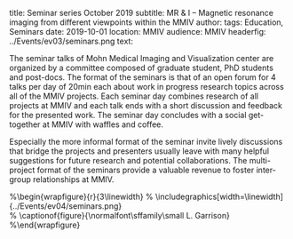 title: Seminar series October 2019
subtitle: MR \& I – Magnetic resonance imaging from different viewpoints within the MMIV
author: 
tags: Education, Seminars
date: 2019-10-01
location: MMIV
audience: MMIV
headerfig: ../Events/ev03/seminars.png
text:

The seminar talks of Mohn Medical Imaging and Visualization center are organized by a committee composed of graduate student, PhD students and post-docs. The format of the seminars is that of an open forum for 4 talks per day of 20min each about work in progress research topics across all of the MMIV projects. Each seminar day combines research of all projects at MMIV and each talk ends with a short discussion and feedback for the presented work. The seminar day concludes with a social get-together at MMIV with waffles and coffee.

Especially the more informal format of the seminar invite lively discussions that bridge the projects and presenters usually leave with many helpful suggestions for future research and potential collaborations. The multi-project format of the seminars provide a valuable revenue to foster inter-group relationships at MMIV.

%\begin{wrapfigure}{r}{3\linewidth}
%    \includegraphics[width=\linewidth]{../Events/ev04/seminars.png}  
%    \captionof{figure}{\normalfont\sffamily\small L. Garrison}
%\end{wrapfigure}

